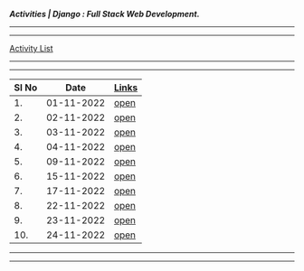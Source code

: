 ___Activities | Django : Full Stack Web Development.___

___
___
[Activity List](./Activity/activity.md)

---
___



| Sl No | Date       | [Links](./Activity)                 |
| ----- | ---------- | ----------------------------------- |
| 1.    | 01-11-2022 | [open](./Activity/Nov/01-11-22-tue) |
| 2.    | 02-11-2022 | [open](./Activity/Nov/02-11-22-wed) |
| 3.    | 03-11-2022 | [open](./Activity/Nov/03-11-22-thu) |
| 4.    | 04-11-2022 | [open](./Activity/Nov/04-11-22-fri) |
| 5.    | 09-11-2022 | [open](./Activity/Nov/09-11-22-wed) |
| 6.    | 15-11-2022 | [open](./Activity/Nov/15-11-22-tue) |
| 7.    | 17-11-2022 | [open](./Activity/Nov/17-11-22-thu) |
| 8.    | 22-11-2022 | [open](./Activity/Nov/22-11-22-tue) |
| 9.    | 23-11-2022 | [open](./Activity/Nov/23-11-22-wed) |
| 10.   | 24-11-2022 | [open](./Activity/Nov/24-11-22-thu) |


---
___
